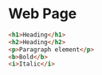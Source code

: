 # Web Page

```HTML
<h1>Heading</h1>
<h2>Heading</h2>
<p>Paragraph element</p>
<b>Bold</b>
<i>Italic</i>

```
